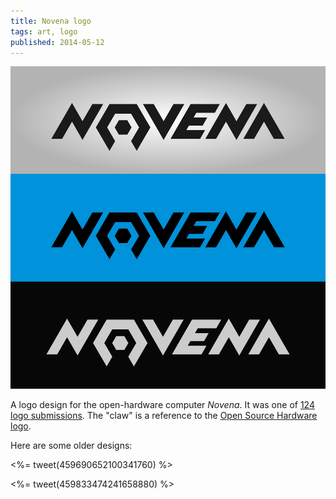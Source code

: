 ```yaml
---
title: Novena logo
tags: art, logo
published: 2014-05-12
---
```


![Novena logo on three different backgrounds](novena-logo.png)

A logo design for the open-hardware computer *Novena*. It was one of [124 logo submissions](https://www.crowdsupply.com/sutajio-kosagi/novena/updates/1087). The "claw" is a reference to the [Open Source Hardware logo](http://www.oshwa.org/open-source-hardware-logo/).

Here are some older designs:

<%= tweet(459690652100341760) %>

<%= tweet(459833474241658880) %>

